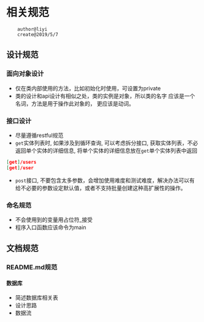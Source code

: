 # 相关规范
        author@liyi
        create@2019/5/7

## 设计规范

### 面向对象设计
+ 仅在类内部使用的方法，比如初始化时使用，可设置为private
+ 类的设计和api设计有相似之处，类的实例是对象，所以类的名字
应该是一个名词，方法是用于操作此对象的， 更应该是动词。

### 接口设计

* 尽量遵循restful规范
* `get`实体列表时, 如果涉及到循环查询, 可以考虑拆分接口, 获取实体列表，不必返回单个实体的详细信息, 将单个实体的详细信息放在`get`单个实体列表中返回

```json
[get]/users
[get]/user
```

*  `post`接口,  不要包含太多参数，会增加使用难度和测试难度，解决办法可以有给不必要的参数设定默认值，或者不支持批量创建这种高扩展性的操作。


### 命名规范
+ 不会使用到的变量用占位符_接受
+ 程序入口函数应该命令为main



## 文档规范

### README.md规范

#### 数据库

* 简述数据库相关表
* 设计思路
* 数据流


